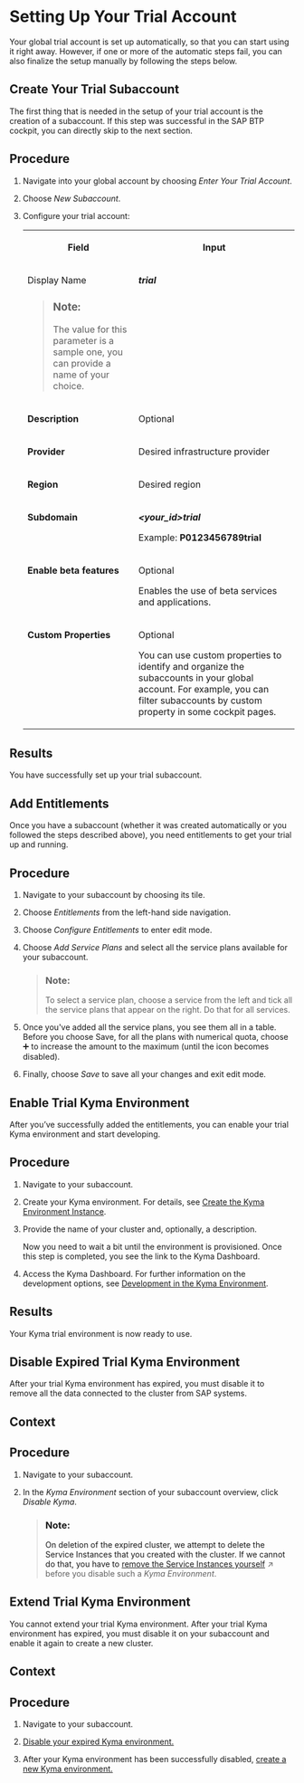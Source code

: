 <!-- loio57074a0ee7244880b0dfa0563e1de3a8 -->

<link rel="stylesheet" type="text/css" href="../css/sap-icons.css"/>

# Setting Up Your Trial Account

Your global trial account is set up automatically, so that you can start using it right away. However, if one or more of the automatic steps fail, you can also finalize the setup manually by following the steps below.

 <a name="loio8b6b4f9267ba4f26bc1d85c0c67e4934"/>

<!-- loio8b6b4f9267ba4f26bc1d85c0c67e4934 -->

## Create Your Trial Subaccount

The first thing that is needed in the setup of your trial account is the creation of a subaccount. If this step was successful in the SAP BTP cockpit, you can directly skip to the next section.



<a name="loio8b6b4f9267ba4f26bc1d85c0c67e4934__steps_wfj_wg2_1nb"/>

## Procedure

1.  Navigate into your global account by choosing *Enter Your Trial Account*.

2.  Choose *New Subaccount*.

3.  Configure your trial account:


    <table>
    <tr>
    <th valign="top">

    Field


    
    </th>
    <th valign="top">

    Input


    
    </th>
    </tr>
    <tr>
    <td valign="top">

    Display Name

    > ### Note:  
    > The value for this parameter is a sample one, you can provide a name of your choice.


    
    </td>
    <td valign="top">

    ***trial***


    
    </td>
    </tr>
    <tr>
    <td valign="top">

    **Description**


    
    </td>
    <td valign="top">

    Optional


    
    </td>
    </tr>
    <tr>
    <td valign="top">

    **Provider**


    
    </td>
    <td valign="top">

    Desired infrastructure provider


    
    </td>
    </tr>
    <tr>
    <td valign="top">

    **Region**


    
    </td>
    <td valign="top">

    Desired region


    
    </td>
    </tr>
    <tr>
    <td valign="top">

    **Subdomain**


    
    </td>
    <td valign="top">

    ***<your\_id\>trial***

    Example: **P0123456789trial**


    
    </td>
    </tr>
    <tr>
    <td valign="top">

    **Enable beta features**


    
    </td>
    <td valign="top">

    Optional

    Enables the use of beta services and applications.


    
    </td>
    </tr>
    <tr>
    <td valign="top">

    **Custom Properties**


    
    </td>
    <td valign="top">

    Optional

    You can use custom properties to identify and organize the subaccounts in your global account. For example, you can filter subaccounts by custom property in some cockpit pages.


    
    </td>
    </tr>
    </table>
    



<a name="loio8b6b4f9267ba4f26bc1d85c0c67e4934__result_xfj_wg2_1nb"/>

## Results

You have successfully set up your trial subaccount.

 <a name="loio421278ccecab4d829c2cead64af293d7"/>

<!-- loio421278ccecab4d829c2cead64af293d7 -->

## Add Entitlements

Once you have a subaccount \(whether it was created automatically or you followed the steps described above\), you need entitlements to get your trial up and running.



<a name="loio421278ccecab4d829c2cead64af293d7__steps_rj2_1h2_1nb"/>

## Procedure

1.  Navigate to your subaccount by choosing its tile.

2.  Choose *Entitlements* from the left-hand side navigation.

3.  Choose *Configure Entitlements* to enter edit mode.

4.  Choose *Add Service Plans* and select all the service plans available for your subaccount.

    > ### Note:  
    > To select a service plan, choose a service from the left and tick all the service plans that appear on the right. Do that for all services.

5.  Once you've added all the service plans, you see them all in a table. Before you choose Save, for all the plans with numerical quota, choose :heavy_plus_sign: to increase the amount to the maximum \(until the icon becomes disabled\).

6.  Finally, choose *Save* to save all your changes and exit edit mode.


 <a name="loio6313afa84b8940f7963ceec0bb236780"/>

<!-- loio6313afa84b8940f7963ceec0bb236780 -->

## Enable Trial Kyma Environment

After you’ve successfully added the entitlements, you can enable your trial Kyma environment and start developing.



## Procedure

1.  Navigate to your subaccount.

2.  Create your Kyma environment. For details, see [Create the Kyma Environment Instance](../50-administration-and-ops/create-the-kyma-environment-instance-09dd313.md).

3.  Provide the name of your cluster and, optionally, a description.

    Now you need to wait a bit until the environment is provisioned. Once this step is completed, you see the link to the Kyma Dashboard.

4.  Access the Kyma Dashboard. For further information on the development options, see [Development in the Kyma Environment](../30-development/development-in-the-kyma-environment-606ec61.md).




<a name="loio6313afa84b8940f7963ceec0bb236780__result_x3k_zs3_cnb"/>

## Results

Your Kyma trial environment is now ready to use.

 <a name="loiod022bb1dde7d499685ee6ef3ab825680"/>

<!-- loiod022bb1dde7d499685ee6ef3ab825680 -->

## Disable Expired Trial Kyma Environment

After your trial Kyma environment has expired, you must disable it to remove all the data connected to the cluster from SAP systems.



## Context



## Procedure

1.  Navigate to your subaccount.

2.  In the *Kyma Environment* section of your subaccount overview, click *Disable Kyma*.

    > ### Note:  
    > On deletion of the expired cluster, we attempt to delete the Service Instances that you created with the cluster. If we cannot do that, you have to [remove the Service Instances yourself](https://help.sap.com/viewer/09cc82baadc542a688176dce601398de/Cloud/en-US/99016f83ce8e4d049316b61b5cadf1fc.html "A list of all tasks and respective commands that are available in the SMCTL for SAP BTP.") :arrow_upper_right: before you disable such a *Kyma Environment*.


 <a name="loio2e07cf4be857422aa5ba911fc160b284"/>

<!-- loio2e07cf4be857422aa5ba911fc160b284 -->

## Extend Trial Kyma Environment

You cannot extend your trial Kyma environment. After your trial Kyma environment has expired, you must disable it on your subaccount and enable it again to create a new cluster.



## Context



## Procedure

1.  Navigate to your subaccount.

2.  [Disable your expired Kyma environment.](setting-up-your-trial-account-57074a0.md#loiod022bb1dde7d499685ee6ef3ab825680)

3.  After your Kyma environment has been successfully disabled, [create a new Kyma environment.](setting-up-your-trial-account-57074a0.md#loio6313afa84b8940f7963ceec0bb236780) 


